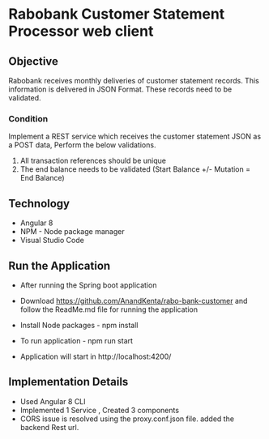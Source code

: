 # Rabobank Customer Statement Processor web client

## Objective

Rabobank receives monthly deliveries of customer statement records. This information is delivered in JSON Format. These records need to be validated.

### Condition
Implement a REST service which receives the customer statement JSON as a POST data, Perform the below validations.  
1. All transaction references should be unique  
2. The end balance needs to be validated (Start Balance +/- Mutation = End Balance)  

## Technology
- Angular 8
- NPM - Node package manager
- Visual Studio Code

## Run the Application

- After running the Spring boot application

- Download https://github.com/AnandKenta/rabo-bank-customer and follow the ReadMe.md file for running the application

- Install Node packages - npm install

- To run application - npm run start

- Application will start in http://localhost:4200/

## Implementation Details
- Used Angular 8 CLI
- Implemented 1 Service , Created 3 components
- CORS issue is resolved using the proxy.conf.json file. added the backend Rest url.

